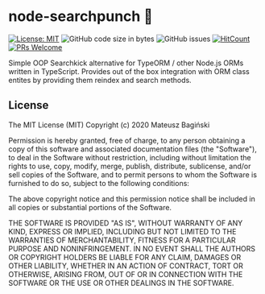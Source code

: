 # node-searchpunch :punch:

[![License: MIT](https://img.shields.io/badge/License-MIT-yellow.svg)](https://opensource.org/licenses/MIT)
![GitHub code size in bytes](https://img.shields.io/github/languages/code-size/mati365/node-searchpunch?style=flat-square)
![GitHub issues](https://img.shields.io/github/issues/mati365/node-searchpunch?style=flat-square)
[![HitCount](http://hits.dwyl.com/mati365/node-searchpunch.svg)](http://hits.dwyl.com/mati365/node-searchpunch)
[![PRs Welcome](https://img.shields.io/badge/PRs-welcome-brightgreen.svg?style=flat-square)](http://makeapullrequest.com)

Simple OOP Searchkick alternative for TypeORM / other Node.js ORMs written in TypeScript. Provides out of the box integration with ORM class entites by providing them reindex and search methods.

## License

The MIT License (MIT) Copyright (c) 2020 Mateusz Bagiński

Permission is hereby granted, free of charge, to any person obtaining a copy of this software and associated documentation files (the "Software"), to deal in the Software without restriction, including without limitation the rights to use, copy, modify, merge, publish, distribute, sublicense, and/or sell copies of the Software, and to permit persons to whom the Software is furnished to do so, subject to the following conditions:

The above copyright notice and this permission notice shall be included in all copies or substantial portions of the Software.

THE SOFTWARE IS PROVIDED "AS IS", WITHOUT WARRANTY OF ANY KIND, EXPRESS OR IMPLIED, INCLUDING BUT NOT LIMITED TO THE WARRANTIES OF MERCHANTABILITY, FITNESS FOR A PARTICULAR PURPOSE AND NONINFRINGEMENT. IN NO EVENT SHALL THE AUTHORS OR COPYRIGHT HOLDERS BE LIABLE FOR ANY CLAIM, DAMAGES OR OTHER LIABILITY, WHETHER IN AN ACTION OF CONTRACT, TORT OR OTHERWISE, ARISING FROM, OUT OF OR IN CONNECTION WITH THE SOFTWARE OR THE USE OR OTHER DEALINGS IN THE SOFTWARE.

